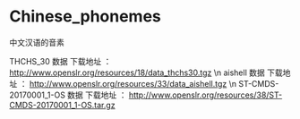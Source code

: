 # Chinese_phonemes
中文汉语的音素

THCHS_30 数据 下载地址 ： http://www.openslr.org/resources/18/data_thchs30.tgz \n
aishell   数据 下载地址 ： http://www.openslr.org/resources/33/data_aishell.tgz  \n
ST-CMDS-20170001_1-OS    数据 下载地址 ： http://www.openslr.org/resources/38/ST-CMDS-20170001_1-OS.tar.gz


